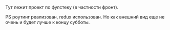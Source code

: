 Тут лежит проект по фулстеку (в частности фронт).

PS роутинг реализован, redux использован. Но как внешний вид еще не очень и будет лучше к концу субботы.